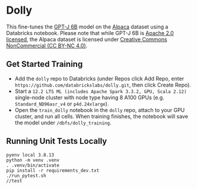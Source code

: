 # Dolly

This fine-tunes the [GPT-J 6B](https://huggingface.co/EleutherAI/gpt-j-6B) model on the [Alpaca](https://huggingface.co/datasets/tatsu-lab/alpaca) dataset using a Databricks notebook.  Please note that while GPT-J 6B is [Apache 2.0 licensed](https://huggingface.co/EleutherAI/gpt-j-6B), the Alpaca dataset is licensed under [Creative Commons NonCommercial (CC BY-NC 4.0)](https://huggingface.co/datasets/tatsu-lab/alpaca).

## Get Started Training

* Add the `dolly` repo to Databricks (under Repos click Add Repo, enter `https://github.com/databrickslabs/dolly.git`, then click Create Repo).
* Start a `12.2 LTS ML (includes Apache Spark 3.3.2, GPU, Scala 2.12)` single-node cluster with node type having 8 A100 GPUs (e.g. `Standard_ND96asr_v4` or `p4d.24xlarge`).
* Open the `train_dolly` notebook in the `dolly` repo, attach to your GPU cluster, and run all cells.  When training finishes, the notebook will save the model under `/dbfs/dolly_training`.

## Running Unit Tests Locally

```
pyenv local 3.8.13
python -m venv .venv
. .venv/bin/activate
pip install -r requirements_dev.txt
./run_pytest.sh
//test
```
